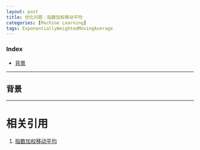 ```yaml
---
layout: post
title: 优化问题：指数加权移动平均
categories: [Machine Learning]
tags: ExponentiallyWeightedMovingAverage
---
```


<!-- optimization algorithm -->

### Index
<!-- TOC -->
- [背景](#背景)
<!-- /TOC -->

---
## 背景


---
# 相关引用
1. [指数加权移动平均](https://zhuanlan.zhihu.com/p/32335746)